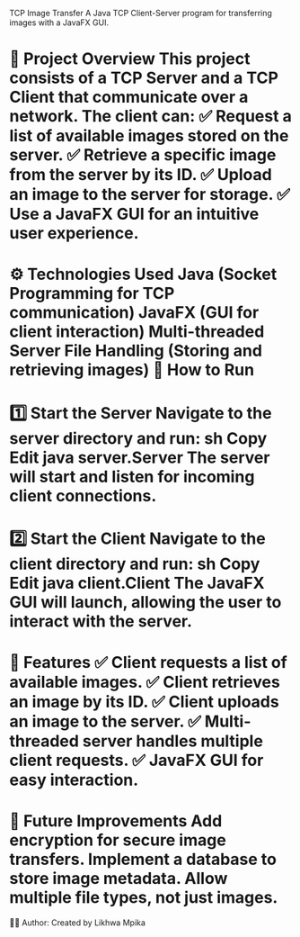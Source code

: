 TCP Image Transfer
A Java TCP Client-Server program for transferring images with a JavaFX GUI.

📌 Project Overview
This project consists of a TCP Server and a TCP Client that communicate over a network. The client can:
✅ Request a list of available images stored on the server.
✅ Retrieve a specific image from the server by its ID.
✅ Upload an image to the server for storage.
✅ Use a JavaFX GUI for an intuitive user experience.
======================================================================================================
⚙️ Technologies Used
Java (Socket Programming for TCP communication)
JavaFX (GUI for client interaction)
Multi-threaded Server
File Handling (Storing and retrieving images)
🚀 How to Run
======================================================================================================
1️⃣ Start the Server
Navigate to the server directory and run:
sh
Copy
Edit
java server.Server
The server will start and listen for incoming client connections.
======================================================================================================
2️⃣ Start the Client
Navigate to the client directory and run:
sh
Copy
Edit
java client.Client
The JavaFX GUI will launch, allowing the user to interact with the server.
======================================================================================================
📝 Features
✅ Client requests a list of available images.
✅ Client retrieves an image by its ID.
✅ Client uploads an image to the server.
✅ Multi-threaded server handles multiple client requests.
✅ JavaFX GUI for easy interaction.
======================================================================================================
🔧 Future Improvements
Add encryption for secure image transfers.
Implement a database to store image metadata.
Allow multiple file types, not just images.
======================================================================================================
👨‍💻 Author:
Created by Likhwa Mpika

